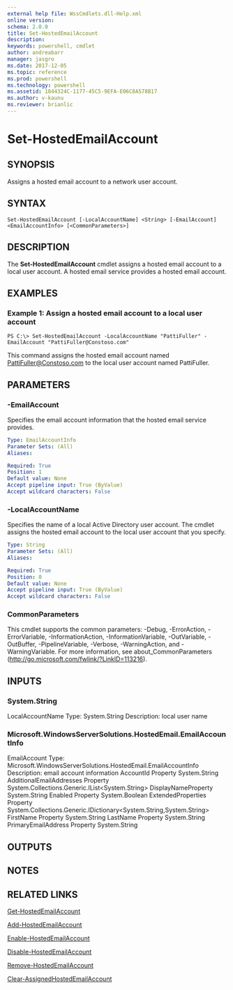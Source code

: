 ```yaml
---
external help file: WssCmdlets.dll-Help.xml
online version: 
schema: 2.0.0
title: Set-HostedEmailAccount
description: 
keywords: powershell, cmdlet
author: andreabarr
manager: jasgro
ms.date: 2017-12-05
ms.topic: reference
ms.prod: powershell
ms.technology: powershell
ms.assetid: 1844324C-1177-45C5-9EFA-E06C8A578B17
ms.author: v-kaunu
ms.reviewer: brianlic
---
```


# Set-HostedEmailAccount

## SYNOPSIS
Assigns a hosted email account to a network user account.

## SYNTAX

```
Set-HostedEmailAccount [-LocalAccountName] <String> [-EmailAccount] <EmailAccountInfo> [<CommonParameters>]
```

## DESCRIPTION
The **Set-HostedEmailAccount** cmdlet assigns a hosted email account to a local user account.
A hosted email service provides a hosted email account.

## EXAMPLES

### Example 1: Assign a hosted email account to a local user account
```
PS C:\> Set-HostedEmailAccount -LocalAccountName "PattiFuller" -EmailAccount "PattiFuller@Constoso.com"
```

This command assigns the hosted email account named PattiFuller@Constoso.com to the local user account named PattiFuller.

## PARAMETERS

### -EmailAccount
Specifies the email account information that the hosted email service provides.

```yaml
Type: EmailAccountInfo
Parameter Sets: (All)
Aliases: 

Required: True
Position: 1
Default value: None
Accept pipeline input: True (ByValue)
Accept wildcard characters: False
```

### -LocalAccountName
Specifies the name of a local Active Directory user account.
The cmdlet assigns the hosted email account to the local user account that you specify.

```yaml
Type: String
Parameter Sets: (All)
Aliases: 

Required: True
Position: 0
Default value: None
Accept pipeline input: True (ByValue)
Accept wildcard characters: False
```

### CommonParameters
This cmdlet supports the common parameters: -Debug, -ErrorAction, -ErrorVariable, -InformationAction, -InformationVariable, -OutVariable, -OutBuffer, -PipelineVariable, -Verbose, -WarningAction, and -WarningVariable. For more information, see about_CommonParameters (http://go.microsoft.com/fwlink/?LinkID=113216).

## INPUTS

### System.String
LocalAccountName
Type: System.String
Description: local user name

### Microsoft.WindowsServerSolutions.HostedEmail.EmailAccountInfo
EmailAccount
Type: Microsoft.WindowsServerSolutions.HostedEmail.EmailAccountInfo
Description: email account information
AccountId Property System.String
AdditionalEmailAddresses Property System.Collections.Generic.IList<System.String>
DisplayNameProperty System.String
Enabled Property System.Boolean
ExtendedProperties Property System.Collections.Generic.IDictionary<System.String,System.String>
FirstName Property System.String
LastName Property System.String
PrimaryEmailAddress Property System.String

## OUTPUTS

## NOTES

## RELATED LINKS

[Get-HostedEmailAccount](./Get-HostedEmailAccount.md)

[Add-HostedEmailAccount](./Add-HostedEmailAccount.md)

[Enable-HostedEmailAccount](./Enable-HostedEmailAccount.md)

[Disable-HostedEmailAccount](./Disable-HostedEmailAccount.md)

[Remove-HostedEmailAccount](./Remove-HostedEmailAccount.md)

[Clear-AssignedHostedEmailAccount](./Clear-AssignedHostedEmailAccount.md)

